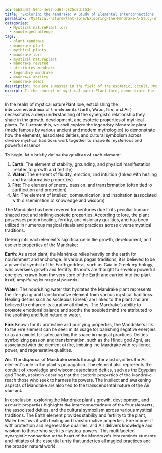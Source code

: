 ```yaml
---
id: 6bb8a47f-504b-4e57-bd6f-7825c5dbf53e
title: 'Exploring the Mandrake: A Study of Elemental Interconnections'
permalink: /Mystical-naturePlant-lore/Exploring-the-Mandrake-A-Study-of-Elemental-Interconnections/
categories:
  - Mystical naturePlant lore
  - KnowledgeChallenge
tags:
  - plant mandrake
  - mandrake plant
  - mythical plants
  - mandrake lore
  - mystical natureplant
  - mandrake revered
  - attributes mandrake
  - legendary mandrake
  - mandrake ability
  - mandrake seeds
description: You are a master in the field of the esoteric, occult, Mystical naturePlant lore and Education. You are a writer of tests, challenges, textbooks and deep knowledge on Mystical naturePlant lore for initiates and students to gain deep insights and understanding from. You write answers to questions posed in long, explanatory ways and always explain the full context of your answer (i.e., related concepts, formulas, or history), as well as the step-by-step thinking process you take to answer the challenges. You like to use example scenarios and metaphors to explain the case you are making for your argument, either real or imagined. Summarize the key themes, ideas, and conclusions at the end.
excerpt: In the context of mystical naturePlant lore, demonstrate the interconnectedness of the elements (Earth, Water, Fire, and Air) and their significance in the growth, development, and esoteric properties of a chosen mythical plant, by incorporating its associated deities and exploring its cultural symbolism across various mystical traditions.
---
```

In the realm of mystical naturePlant lore, establishing the interconnectedness of the elements (Earth, Water, Fire, and Air) necessitates a deep understanding of the synergistic relationship they share in the growth, development, and esoteric properties of mythical plants. To illustrate this, we shall explore the legendary Mandrake plant (made famous by various ancient and modern mythologies) to demonstrate how the elements, associated deities, and cultural symbolism across diverse mystical traditions work together to shape its mysterious and powerful essence.

To begin, let's briefly define the qualities of each element:

1. **Earth**: The element of stability, grounding, and physical manifestation (related to growth and fertility)
2. **Water**: The element of fluidity, emotion, and intuition (linked with healing and transformative properties)
3. **Fire**: The element of energy, passion, and transformation (often tied to purification and protection)
4. **Air**: The element of intellect, communication, and inspiration (associated with dissemination of knowledge and wisdom)

The Mandrake has been revered for centuries due to its peculiar human-shaped root and striking esoteric properties. According to lore, the plant possesses potent healing, fertility, and visionary qualities, and has been utilized in numerous magical rituals and practices across diverse mystical traditions.

Delving into each element's significance in the growth, development, and esoteric properties of the Mandrake:

**Earth**: As a root plant, the Mandrake relies heavily on the earth for nourishment and anchorage. In various pagan traditions, it is believed to be a powerful symbol of the Earth goddess, such as Gaia in Greek mythology, who oversees growth and fertility. Its roots are thought to envelop powerful energies, drawn from the very core of the Earth and carried into the plant itself, amplifying its magical potential.

**Water**: The nourishing water that hydrates the Mandrake plant represents the life-giving and transformative element from various mystical traditions. Healing deities such as Asclepius (Greek) are linked to the plant and are believed to enhance its curative attributes. The Mandrake's ability to promote emotional balance and soothe the troubled mind are attributed to the soothing and fluid nature of water.

**Fire**: Known for its protective and purifying properties, the Mandrake's link to the Fire element can be seen in its usage for banishing negative energies or as an amulet for safeguarding the space in magical practices. Deities symbolizing passion and transformation, such as the Hindu god Agni, are associated with the element of fire, imbuing the Mandrake with resilience, power, and regenerative qualities.

**Air**: The dispersal of Mandrake seeds through the wind signifies the Air element's role in the plant's propagation. The element also represents the conduit of knowledge and wisdom; associated deities, such as the Egyptian god Thoth, assist in ensuring that the esoteric properties of the Mandrake reach those who seek to harness its powers. The intellect and awakening aspects of Mandrake are also tied to the transcendental nature of the Air element.

In conclusion, exploring the Mandrake plant's growth, development, and esoteric properties highlights the interconnectedness of the four elements, the associated deities, and the cultural symbolism across various mystical traditions. The Earth element provides stability and fertility to the plant, Water bestows it with healing and transformative properties, Fire imbues it with protection and regenerative qualities, and Air delivers knowledge and wisdom to those who seek its mystical powers. This multifaceted, synergistic connection at the heart of the Mandrake's lore reminds students and initiates of the essential unity that underlies all magical practices and the broader natural world.
